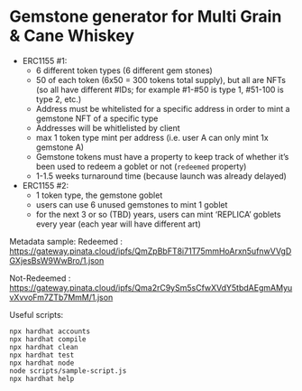 # Gemstone generator for Multi Grain & Cane Whiskey

- ERC1155 #1:
  - 6 different token types (6 different gem stones)
  - 50 of each token (6x50 = 300 tokens total supply), but all are NFTs (so all have different #IDs; for example #1-#50 is type 1, #51-100 is type 2, etc.)
  - Address must be whitelisted for a specific address in order to mint a gemstone NFT of a specific type
  - Addresses will be whitlelisted by client
  - max 1 token type mint per address (i.e. user A can only mint 1x gemstone A)
  - Gemstone tokens must have a property to keep track of whether it’s been used to redeem a goblet or not (`redeemed` property)
  - 1-1.5 weeks turnaround time (because launch was already delayed)
- ERC1155 #2:
  - 1 token type, the gemstone goblet
  - users can use 6 unused gemstones to mint 1 goblet
  - for the next 3 or so (TBD) years, users can mint ‘REPLICA’ goblets every year (each year will have different art)

Metadata sample:
Redeemed : https://gateway.pinata.cloud/ipfs/QmZpBbFT8i71T75mmHoArxn5ufnwVVgDGXjesBsW9WwBro/1.json

Not-Redeemed : https://gateway.pinata.cloud/ipfs/Qma2rC9ySm5sCfwXVdY5tbdAEgmAMyuvXvvoFm7ZTb7MmM/1.json

Useful scripts:

```shell
npx hardhat accounts
npx hardhat compile
npx hardhat clean
npx hardhat test
npx hardhat node
node scripts/sample-script.js
npx hardhat help
```
